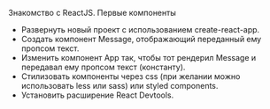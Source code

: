 Знакомство с ReactJS. Первые компоненты
- Развернуть новый проект с использованием create-react-app.
- Создать компонент Message, отображающий переданный ему пропсом текст.
- Изменить компонент App так, чтобы тот рендерил Message и передавал ему пропсом текст (константу).
- Стилизовать компоненты через css (при желании можно использовать less или sass) или styled components.
- Установить расширение React Devtools.